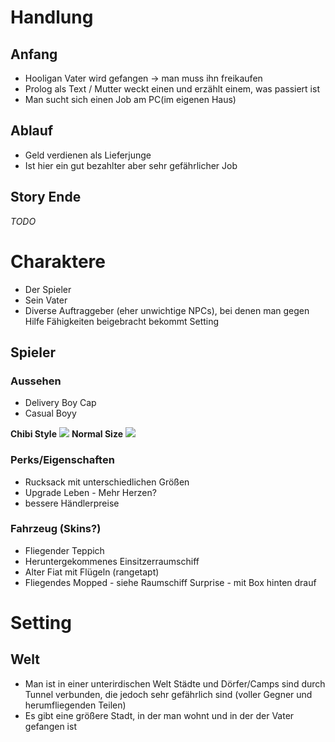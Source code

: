 # Handlung
## Anfang

- Hooligan Vater wird gefangen → man muss ihn freikaufen
- Prolog als Text / Mutter weckt einen und erzählt einem, was passiert ist
- Man sucht sich einen Job am PC(im eigenen Haus)

## Ablauf
- Geld verdienen als Lieferjunge
- Ist hier ein gut bezahlter aber sehr gefährlicher Job

## Story Ende
*TODO*

# Charaktere
- Der Spieler
- Sein Vater
- Diverse Auftraggeber (eher unwichtige NPCs), bei denen man gegen Hilfe Fähigkeiten beigebracht bekommt
Setting

## Spieler
### Aussehen
* Delivery Boy Cap
* Casual Boyy

**Chibi Style**
![](https://cdn.shopify.com/s/files/1/0822/1983/articles/ciel-phantomhive-pixel-art-pixel-art-ciel-phantomhive-black-butler-pixel-8bit.png?v=1505183951)
**Normal Size**
![](https://banner2.cleanpng.com/20180515/koe/kisspng-pixel-art-drawing-art-game-character-animation-5afb354aab4b43.0757591115264126187016.jpg)

### Perks/Eigenschaften
* Rucksack mit unterschiedlichen Größen
* Upgrade Leben - Mehr Herzen?
* bessere Händlerpreise

### Fahrzeug (Skins?)
* Fliegender Teppich
* Heruntergekommenes Einsitzerraumschiff
* Alter Fiat mit Flügeln (rangetapt)
* Fliegendes Mopped - siehe Raumschiff Surprise - mit Box hinten drauf

# Setting
## Welt
- Man ist in einer unterirdischen Welt Städte und Dörfer/Camps sind durch Tunnel verbunden, die jedoch sehr gefährlich sind (voller Gegner und herumfliegenden Teilen)
- Es gibt eine größere Stadt, in der man wohnt und in der der Vater gefangen ist
